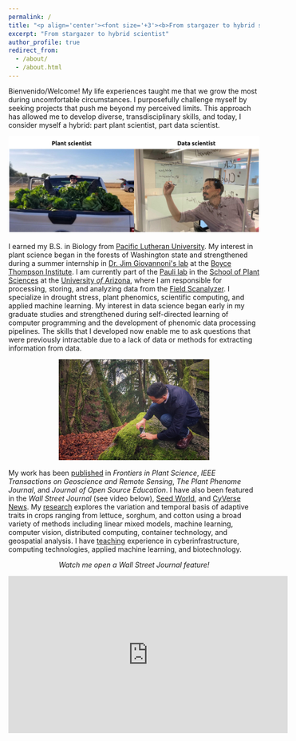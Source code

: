 ```yaml
---
permalink: /
title: "<p align='center'><font size='+3'><b>From stargazer to hybrid scientist</b></font></p>"
excerpt: "From stargazer to hybrid scientist"
author_profile: true
redirect_from: 
  - /about/
  - /about.html
---
```


Bienvenido/Welcome! My life experiences taught me that we grow the most during uncomfortable circumstances. I purposefully challenge myself by seeking projects that push me beyond my perceived limits. This approach has allowed me to develop diverse, transdisciplinary skills, and today, I consider myself a hybrid: part plant scientist, part data scientist. 

<p align="center"><img title="Emmanuel: part plant scientist, part data scientist" alt="" src="images/plant_data_scientist.png"></p> 

<!-- Calendly badge widget begin -->
<link href="https://assets.calendly.com/assets/external/widget.css" rel="stylesheet">
<script src="https://assets.calendly.com/assets/external/widget.js" type="text/javascript" async></script>
<script type="text/javascript">window.onload = function() { Calendly.initBadgeWidget({ url: 'https://calendly.com/emmanuelmgonzalez/30min_meeting?hide_gdpr_banner=1', text: 'Schedule a meeting with me!', color: '#53951c', textColor: '#ffffff', branding: true }); }</script>
<!-- Calendly badge widget end -->

I earned my B.S. in Biology from [Pacific Lutheran University](https://www.plu.edu/). My interest in plant science began in the forests of Washington state and strengthened during a summer internship in [Dr. Jim Giovannoni's lab](https://btiscience.org/jim-giovannoni/) at the [Boyce Thompson Institute](https://btiscience.org/). I am currently part of the [Pauli lab](https://thepaulilab.com/) in the [School of Plant Sciences](https://cals.arizona.edu/spls/home) at the [University *of* Arizona](https://www.arizona.edu/), where I am responsible for processing, storing, and analyzing data from the [Field Scanalyzer](https://news.arizona.edu/story/world-s-largest-robotic-field-scanner-now-place). I specialize in drought stress, plant phenomics, scientific computing, and applied machine learning. My interest in data science began early in my graduate studies and strengthened during self-directed learning of computer programming and the development of phenomic data processing pipelines. The skills that I developed now enable me to ask questions that were previously intractable due to a lack of data or methods for extracting information from data. 

<p align="center"><img title="Emmanuel taking picture of moss in a Washington state forest" alt="" src="images/IMG_20220309_203615.jpg" style="width:60%"></p> 

My work has been [published](publications) in *Frontiers in Plant Science*, *IEEE Transactions on Geoscience and Remote Sensing*, *The Plant Phenome Journal*, and *Journal of Open Source Education*. I have also been featured in the *Wall Street Journal* (see video below), [Seed World](https://seedworld.com/how-the-night-sky-helped-emmanuel-gonzalez-love-plant-breeding/), and [CyVerse News](https://cyverse.org/plants-robots-and-other-interesting-things). My [research](research) explores the variation and temporal basis of adaptive traits in crops ranging from lettuce, sorghum, and cotton using a broad variety of methods including linear mixed models, machine learning, computer vision, distributed computing, container technology, and geospatial analysis. I have [teaching](teaching) experience in cyberinfrastructure, computing technologies, applied machine learning, and biotechnology.

<p align='center'><i>Watch me open a Wall Street Journal feature!</i></p>

<center><iframe width="560" height="315" src="https://www.youtube.com/embed/da2gKRdMeXY" title="YouTube video player" frameborder="0" allow="accelerometer; autoplay; clipboard-write; encrypted-media; gyroscope; picture-in-picture" allowfullscreen></iframe></center>

